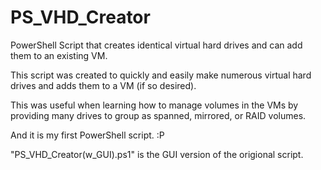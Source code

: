 # PS_VHD_Creator
 PowerShell Script that creates identical virtual hard drives and can add them to an existing VM.

This script was created to quickly and easily make numerous virtual hard drives and adds them to a VM (if so desired).

This was useful when learning how to manage volumes in the VMs by providing many drives to group as spanned, mirrored, or RAID volumes.

And it is my first PowerShell script.  :P

"PS_VHD_Creator(w_GUI).ps1" is the GUI version of the origional script.

